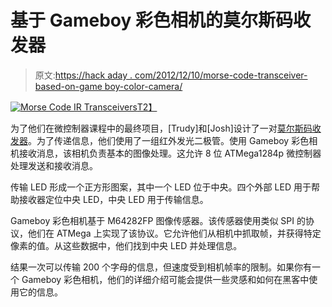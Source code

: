 # 基于 Gameboy 彩色相机的莫尔斯码收发器

> 原文:[https://hack aday . com/2012/12/10/morse-code-transceiver-based-on-game boy-color-camera/](https://hackaday.com/2012/12/10/morse-code-transceiver-based-on-gameboy-color-camera/)

[![Morse Code IR Transceivers](../Images/364009b8ecd37d32de475d993a30bddd.png)T2】](http://hackaday.com/?attachment_id=91414)

为了他们在微控制器课程中的最终项目，[Trudy]和[Josh]设计了一对[莫尔斯码收发器](http://people.ece.cornell.edu/land/courses/ece4760/FinalProjects/f2012/qs44_twc55/qs44_twc55/morsetransceiver.html "Morse Code Transceivers")。为了传递信息，他们使用了一组红外发光二极管。使用 Gameboy 彩色相机接收消息，该相机负责基本的图像处理。这允许 8 位 ATMega1284p 微控制器处理发送和接收消息。

传输 LED 形成一个正方形图案，其中一个 LED 位于中央。四个外部 LED 用于帮助接收器定位中央 LED，中央 LED 用于传输信息。

Gameboy 彩色相机基于 M64282FP 图像传感器。该传感器使用类似 SPI 的协议，他们在 ATMega 上实现了该协议。它允许他们从相机中抓取帧，并获得特定像素的值。从这些数据中，他们找到中央 LED 并处理信息。

结果一次可以传输 200 个字母的信息，但速度受到相机帧率的限制。如果你有一个 Gameboy 彩色相机，他们的详细介绍可能会提供一些灵感和如何在黑客中使用它的信息。